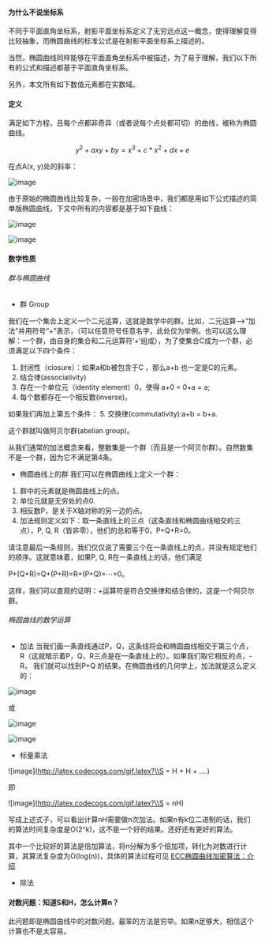 #### 为什么不说坐标系
不同于平面直角坐标系，射影平面坐标系定义了无穷远点这一概念，使得理解变得比较抽象，而椭圆曲线的标准公式是在射影平面坐标系上描述的。

当然，椭圆曲线同样能够在平面直角坐标系中被描述，为了易于理解，我们以下所有的公式和描述都基于平面直角坐标系。

另外，本文所有如下数值元素都在实数域。

#### 定义
满足如下方程，且每个点都非奇异（或者说每个点处都可切）的曲线，被称为椭圆曲线。  
```math
y^2 + axy + by = x^3 + c*x^2 + dx + e
```

在点A(x, y)处的斜率：

![image](http://latex.codecogs.com/gif.latex?\\k=(3x^2+2cx+d-ay)/(2y+ax+b))


由于原始的椭圆曲线比较复杂，一般在加密场景中，我们都是用如下公式描述的简单版椭圆曲线，下文中所有的内容都是基于如下曲线：

![image](http://latex.codecogs.com/gif.latex?\\y^2=x^3+ax+b)

![image](http://latex.codecogs.com/gif.latex?\\4a^3+27b^2%3C%3E0)


#### 数学性质

###### 群与椭圆曲线

- 群 Group

我们在一个集合上定义一个二元运算，这就是数学中的群。比如，二元运算-->“加法”并用符号“+”表示，（可以任意符号任意名字，此处仅为举例。也可以这么理解：一个群，由自身的集合和二元运算符‘+’组成），为了使集合C成为一个群，必须满足以下四个条件：

1. 封闭性（closure）：如果a和b被包含于C ，那么a+b 也一定是C的元素。
2. 结合律(associativity)
3. 存在一个单位元（identity element）0，使得 a+0 = 0+a = a;
4. 每个数都存在一个相反数(inverse)。

如果我们再加上第五个条件：
5. 交换律(commutativity):a+b = b+a.

这个群就叫做阿贝尔群(abelian group)。

从我们通常的加法概念来看，整数集是一个群（而且是一个阿贝尔群）。自然数集 不是一个群，因为它不满足第4条。

- 椭圆曲线上的群
我们可以在椭圆曲线上定义一个群：

1. 群中的元素就是椭圆曲线上的点。
2. 单位元就是无穷处的点0.
3. 相反数P，是关于X轴对称的另一边的点。
4. 加法规则定义如下：取一条直线上的三点（这条直线和椭圆曲线相交的三点），P, Q, R（皆非零），他们的总和等于0，P+Q+R=0。

请注意最后一条规则，我们仅仅说了需要三个在一条直线上的点，并没有规定他们的顺序。这就意味着，如果P, Q, R在一条直线上的话，他们满足

P+(Q+R)=Q+(P+R)=R+(P+Q)=⋯=0。

这样，我们可以直观的证明：+运算符是符合交换律和结合律的，这是一个阿贝尔群。

###### 椭圆曲线的数学运算
- 加法
当我们画一条直线通过P，Q，这条线将会和椭圆曲线相交于第三个点，R（这就暗示着P，Q，R三点是在一条直线上的）。如果我们取它相反的点，-R， 我们就可以找到P+Q 的结果。在椭圆曲线的几何学上，加法就是这么定义的：

![image](http://latex.codecogs.com/gif.latex?\\P+Q+R=0)

或

![image](http://latex.codecogs.com/gif.latex?\\P+Q=-R)

![image](https://pic2.zhimg.com/80/v2-8d11ab14dddaef7b3877751b78775f75_720w.jpg) 

- 标量乘法

![image](http://latex.codecogs.com/gif.latex?\\S = H + H + ....)

即

![image](http://latex.codecogs.com/gif.latex?\\S = nH)

写成上述式子，可以看出计算nH需要做n次加法。如果n有k位二进制的话，我们的算法时间复杂度是O(2^k)，这不是一个好的结果。还好还有更好的算法。

其中一个比较好的算法是倍加算法，将n分解为多个倍加项，转化为对数进行计算，其算法复杂度为O(log(n))，具体的算法过程可见 [ECC椭圆曲线加密算法：介绍](https://zhuanlan.zhihu.com/p/36326221)


- 除法

#### 对数问题：知道S和H，怎么计算n？
此问题即是椭圆曲线中的对数问题。最笨的方法是穷举。如果n足够大，相信这个计算也不是太容易。
